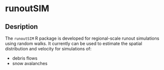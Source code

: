 # runoutSIM

## Desription
The `runoutSIM` R package is developed for regional-scale runout simulations using random walks. It currently can be used to estimate the spatial distribution and velocity for simulations of:
* debris flows
* snow avalanches

